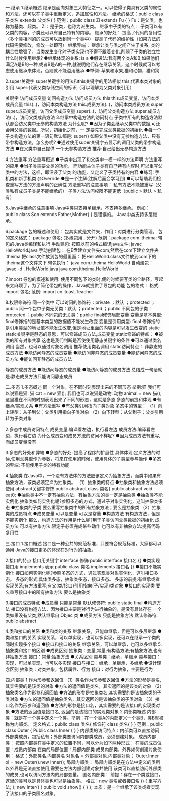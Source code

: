 一.继承
1.继承概述
继承是面向对象三大特征之一。可以使得子类具有父类的属性和方法，还可以在子类中重新定义，追加属性和方法。
继承的格式：public class 子类名 extends 父类名{ }
范例：public class Zi extends Fu { }
Fu：是父类，也称为基类、超类。
Zi：是子类，也称为派生类。
继承中子类的特点：
子类可以有父类的内容，子类还可以有自己特有的内容。
继承的好处：
提高了代码的复用性（多个类相同的的成员可以放到同一个类中）
提高了代码的维护性（如果方法的代码需要修改，修改一处即可）
继承弊端：
继承让类与类之间产生了关系, 类的耦合性增强了，当类发生变化时子类实现也不得不跟着变化,削弱了子类的独立性
什么时候使用继承?
●继承体现的关系: is a
●假设法:我有两个类A和B,如果他们满足A是B的一种,或者B是A的一种,就说明他们存在继承关系，这个时候就可以考虑使用继承来体现，否则就不能滥用继承
●举例: 苹果和水果,猫和动物，猫和狗

2.super关键字
super关键字的用法和this关键字的用法相似
this:代表本类对象的引用
super:代表父类存储空间的标识（可以理解为父类对象引用）

关键字	访问成员变量	访问构造方法	访问成员方法
this	this.成员变量，访问本类成员变量	this(..)，访问本类构造方法	this.成员方法(..)，访问本类成员方法
super	super.成员变量，访问父类成员变量	super(..)，访问父类构造方法	super.成员方法(..)，访问父类成员方法
3.继承中构造方法的访问特点
子类中所有的构造方法默认都会访父类中无参的构造方法
为什么呢?
●因为子类会继承父类中的数据,可还会用父类的数据。所以，初始化之前，一 定要先完成父类数据的初始化
●每一个子类构造方法的第一语句默认都是: super()
如果父类中没有无参构造方法，只有带参构造方法，怎么办呢?
●通过使用super关键字去显示的调用父类的带参构造方法
●在父类中自己提供 一个无参构造方法
推荐:自己给出无参构造方法

4.方法重写
方法重写概述
●子类中出现了和父类中一模一样的方法声明
方法重写的应用
●当子类需要父类的功能， 而功能主体子类有自己特有内容时,可以重写父类中的方法，这样，即沿袭了父类
的功能，又定义了子类特有的内容
●练习: 手机类和新手机类
@Override
●是一个注解(注解后面会学习到)
●可以帮助我们检查重写方法的方法声明的正确性
方法重写的注意事项：
私有方法不能被重写（父类私有成员子类是不能继承的）
子类方法访问权限不能更低（public > 默认 > 私有）

5.Java中继承的注意事项
Java中类只支持单继承，不支持多继承。
例如：
public class Son extends Father,Mother{ }
是错误的。
Java中类支持多层继承。

6.package
包的概述和使用：
包其实就是文件夹，作用：对类进行分类管理。
包的定义格式：
package 包名; (多级包用 . 分开)
范例：package com.itheima;
带包的Java类编译和执行
手动建包:
按照以前的格式编译java文件:
javac HelloWorld.java
手动创建包：
在E盘建立文件夹com,然后在com下建立文件夹itheima
把class文件放到包的最里面：
把HelloWorld.class文件放到com下的itheima这个文件夹下
带包执行：
java com.itheima.HelloWorld
自动建包：
javac -d . HelloWorld.java java com.itheima.HelloWorld

7.import
导包的概述和使用:
使用不同包下的类时,佣的时候要写类的全路径，写起来太麻烦了，为了简化带包的操作，Java就提供了导包的功能
包的格式：
格式: import 包名;
范例: import cn.itcast.Teacher

8.权限修饰符
同一个类中 可以访问的修饰符：private ；默认 ；protected ；public
同一个包中子类无关类：默认 ；protected ；public
不同包的子类：protected ；public
不同包的无关类：public
final修饰局部变量
变量是基本类型: final修饰指的是基本类型的数据值不能发生改变
变量是引用类型: final 修饰指的是引用类型的地址值不能发生改变,但是地址里面的内容是可以发生改变的
static
static关键字是静态的意思，可以修饰成员方法,成员变量
static修饰的特点：
●被类的所有对象共享
这也是我们判断是否使使用静态关键字的条件
●可以通过类名调用
当然，也可以通过对象名调用
推荐使用类名调用
static访问特点：
非静态的成员方法
●能访问静态的成员变量
●能访问非静态的成员变量
●能访问静态的成员方法
●能访问非静态的成员方法

静态的成员方法
●能访问静态的成员量
●能访问静态的成员方法
总结成一句话就是:静态成员方法只能访问静态成员

二.多态
1.多态概述
同一个对象，在不同时刻表现出来的不同形态
举例:猫
我们可以说猫是猫: 猫 cat = new 猫();
我们也可以说猫是动物: 动物 animal = new 猫();
这里猫在不同的时刻表现出来了不同的形态，这就是多态
多态的前提和体现
●有继承/实现关系
●有方法重写
●有父类引用指向子类对象
多态中的转型：
（1）向上转型：从子到父；父类引用指向子类对象
（2）向下转型：从父到子；父类引用转为子类对象

2.多态中成员访问特点
成员变量:编译看左边，执行看左边
成员方法:编译看左边，执行看右边
为什么成员变和成员方法的访问不样呢?
●因为成员方法有重写,而成员变量没有

3.多态的好处和弊端
●多态的好处: 提高了程序的扩展性
具体体现:定义方法的时候,使用父类型作为参数，将来在使用的时候，使用具体的子类型参与操作
●多态的弊端: 不能使用子类的特有功能

4.抽象类
在Java中，一个没有方法体的方法应该定义为抽象方法，而类中如果有抽象方法，该类必须定义为抽象类。
（1）抽象类的特点
●抽象类和抽象方法必须使用 abstract关键字修饰
public abstract class 类名{
public abstract void eat0;
●抽象类中不一定有抽象方法，有抽象方法的类一定是抽象类
●抽象类不能实例化
抽象类如何实例化呢?参照多态的方式，通过子对象实例化，这叫抽像类多态
●抽象类的子类
要么重写抽象类中的所有抽象方法；要么是抽象类
（2）抽象类的成员特点
●成员变量
可以是变量
可以是常量
●构造方法
有构造方法，但是不能实例化
那么，构造方法的作用是什么呢?用于子类访问父类数据的初始化
成员方法
可以有抽象方法:限定子必须完成某些动作
也可以有非抽象方法:提高代码复用性

三.接口
1.接口概述
接口是一种公共的规范标准，只要符合规范标准，大家都可以通用
Java的接口更多的体现在对行为的抽象。

2.接口的特点
接口用关键字 interface 修饰
public interface 接口名 {}
●类实现接口用 implements 表示
public class 类名 implements 接口名 {}
●接口不能实例化
接口如何实例化呢?参照多态的方式，通过实现类对象实例化，这叫接口多态。
多态的形式:具体类多态，抽象类多态，接口多态。
多态的前提:有继承或者实现关系;有方法重写;有父(类/接口)引用指向(子/实现)类对象
●接口的实现类
要么重写接口中的所有抽象方法
要么是抽象类

3.接口的成员特点
●成员量
只能是常量
默认修饰符: public static final
●构造方法
接口没有构造方法，因为接口主要是对行为进行抽象的，是没有具体存在
一个类如果没有父类,默认继承自 Objec 类
●成员方法
只能是抽象方法
默认修饰符: public abstract

4.类和接口的关系
●类和类的关系
继承关系，只能单继承，但是可以多层继承
●类和接口的关系
实现关系，可以单实现，也可以多实现，还可以在继承一个类的同时实现多个接口
●接口和接口的关系
继承关系，可以单继承，也可以多继承
5.抽象类和接口的区别
●成员区别
抽象类：变量,常量;有构造方法;有抽象方法,也有非抽象方法
接口：常量;抽象方法
●关系区别
类与类：继承，单继承
类与接口：实现，可以单实现，也可以多实现
接口与接口：继承，单继承，多继承
●设计理念区别
抽象类：对类抽象，包括属性、行为
接口：对行为抽象，主要是行为

四.内部类
1.作为形参和返回值
（1）类名作为形参和返回值
●方法的形参是类名,其实需要的是该类的对象
●方法的返回值是类名，其实返回的是该类的对象
（2）抽象类名作为形参和返回值
●方法的形参是抽象类名,其实需要的是该抽象类的子类对象
●方法的返回值是抽象类名，其实返回的是该抽象类的子类对象
（3）接口名作为形参和返回值
●方法的形参是接口名，其实需要的是该接口的实现类对象
●方法的返回值是接口名, 返回的是该接口的实现类对象
2.内部类概述
内部类：就是在一个类中定义一个类。举例：在一个类A的内部定义一个类B，类B就被称为内部类。
定义格式：public class 类名{
                       修饰符 class 类名{      }  }
范例：public class Outer {
               Public class Inner {    }   }
内部类的访问特点：内部类可以直接访问外部类成员，包括私有；外部类要访问内部类成员，必须创建对象。
成员内部类：
按照内部类在类中定义的位置不同，可以分为如下两种形式：
在类的成员位置：成员内部类
在类的局部位置：局部内部类
成员内部类，外界如何创建对象使用：
格式：外部类名.内部类名  对象名 = 外部类对象.内部类对象；
          Outer.Inner oi = new Outer().new Inner();
局部内部类：
局部内部类是在方法中定义的类所以外界是无法直接使用,需要在方法内部创建对象并使用
该类可以直接访问外部类的成员,也可以访问方法内的局部变量。
匿名内部类：
前提：存在一个类或接口，这里的类可以是具体类也可以是抽象类。
格式：new  类名或者接口名 () {
                    重写方法;  };
new  Inter() {
           public  void show() {  }    };
本质：是一个继承了该类或者实现了该接口的子类匿名对象。